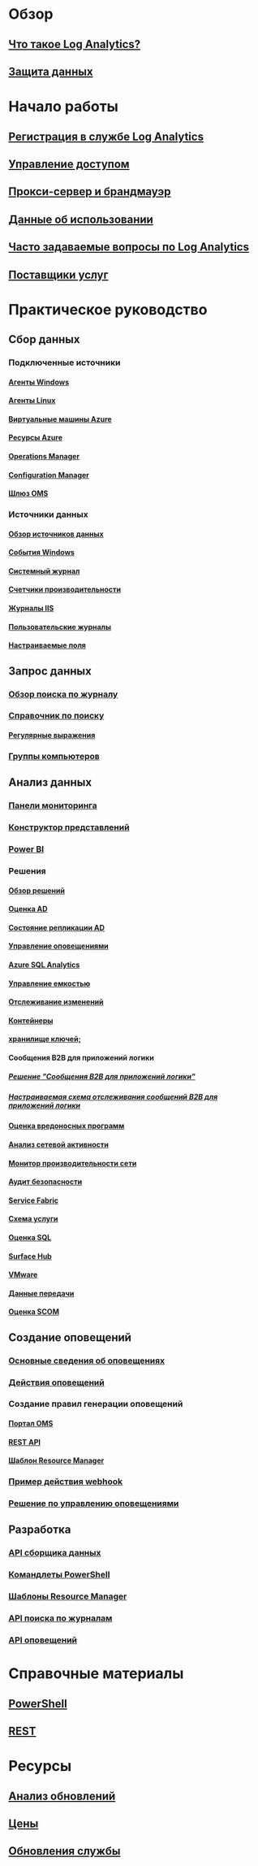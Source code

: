 # Обзор
## [Что такое Log Analytics?](log-analytics-overview.md)
## [Защита данных](log-analytics-security.md)

# Начало работы
## [Регистрация в службе Log Analytics](log-analytics-get-started.md)
## [Управление доступом](log-analytics-manage-access.md)
## [Прокси-сервер и брандмауэр](log-analytics-proxy-firewall.md)
## [Данные об использовании](log-analytics-usage.md)
## [Часто задаваемые вопросы по Log Analytics](log-analytics-faq.md)
## [Поставщики услуг](log-analytics-service-providers.md)

# Практическое руководство
## Сбор данных
### Подключенные источники
#### [Агенты Windows](log-analytics-windows-agents.md)
#### [Агенты Linux](log-analytics-linux-agents.md)
#### [Виртуальные машины Azure](log-analytics-azure-vm-extension.md)
#### [Ресурсы Azure](log-analytics-azure-storage.md)
#### [Operations Manager](log-analytics-om-agents.md)
#### [Configuration Manager](log-analytics-sccm.md)
#### [Шлюз OMS](log-analytics-oms-gateway.md)
### Источники данных
#### [Обзор источников данных](log-analytics-data-sources.md)
#### [События Windows](log-analytics-data-sources-windows-events.md)
#### [Системный журнал](log-analytics-data-sources-syslog.md)
#### [Счетчики производительности](log-analytics-data-sources-performance-counters.md)
#### [Журналы IIS](log-analytics-data-sources-iis-logs.md)
#### [Пользовательские журналы](log-analytics-data-sources-custom-logs.md)
#### [Настраиваемые поля](log-analytics-custom-fields.md)
## Запрос данных
### [Обзор поиска по журналу](log-analytics-log-searches.md)
### [Справочник по поиску](log-analytics-search-reference.md)
#### [Регулярные выражения](log-analytics-log-searches-regex.md)
### [Группы компьютеров](log-analytics-computer-groups.md)
## Анализ данных
### [Панели мониторинга](log-analytics-dashboards.md)
### [Конструктор представлений](log-analytics-view-designer.md)
### [Power BI](log-analytics-powerbi.md)
### Решения
#### [Обзор решений](log-analytics-add-solutions.md)
#### [Оценка AD](log-analytics-ad-assessment.md)
#### [Состояние репликации AD](log-analytics-ad-replication-status.md)
#### [Управление оповещениями](log-analytics-solution-alert-management.md)
#### [Azure SQL Analytics](log-analytics-azure-sql.md)
#### [Управление емкостью](log-analytics-capacity.md)
#### [Отслеживание изменений](log-analytics-change-tracking.md)
#### [Контейнеры](log-analytics-containers.md)
#### [хранилище ключей;](log-analytics-azure-key-vault.md)
#### Сообщения B2B для приложений логики
##### [Решение "Сообщения B2B для приложений логики"](../logic-apps/logic-apps-track-b2b-messages-omsportal.md?toc=%2fazure%2flog-analytics%2ftoc.json)
##### [Настраиваемая схема отслеживания сообщений B2B для приложений логики](../logic-apps/logic-apps-track-integration-account-custom-tracking-schema.md?toc=%2fazure%2flog-analytics%2ftoc.json)
#### [Оценка вредоносных программ](log-analytics-malware.md)
#### [Анализ сетевой активности](log-analytics-azure-networking-analytics.md)
#### [Монитор производительности сети](log-analytics-network-performance-monitor.md)
#### [Аудит безопасности](../operations-management-suite/oms-security-getting-started.md?toc=%2fazure%2flog-analytics%2ftoc.json)
#### [Service Fabric](log-analytics-service-fabric.md)
#### [Схема услуги](../operations-management-suite/operations-management-suite-service-map.md?toc=%2fazure%2flog-analytics%2ftoc.json)
#### [Оценка SQL](log-analytics-sql-assessment.md)
#### [Surface Hub](log-analytics-surface-hubs.md)
#### [VMware](log-analytics-vmware.md)
#### [Данные передачи](log-analytics-wire-data.md)
#### [Оценка SCOM](log-analytics-scom-assessment.md)
## Создание оповещений
### [Основные сведения об оповещениях](log-analytics-alerts.md)
### [Действия оповещений](log-analytics-alerts-actions.md)
### Создание правил генерации оповещений
#### [Портал OMS](log-analytics-alerts-creating.md)
#### [REST API](log-analytics-api-alerts.md)
#### [Шаблон Resource Manager](../operations-management-suite/operations-management-suite-solutions-resources-searches-alerts.md)
### [Пример действия webhook](log-analytics-alerts-webhooks.md)
### [Решение по управлению оповещениями](log-analytics-solution-alert-management.md)
## Разработка
### [API сборщика данных](log-analytics-data-collector-api.md)
### [Командлеты PowerShell](log-analytics-powershell-workspace-configuration.md)
### [Шаблоны Resource Manager](log-analytics-template-workspace-configuration.md)
### [API поиска по журналам](log-analytics-log-search-api.md)
### [API оповещений](log-analytics-api-alerts.md)

# Справочные материалы
## [PowerShell](/powershell/resourcemanager/azurerm.operationalinsights/v2.3.0/azurerm.operationalinsights)
## [REST](/rest/api/loganalytics)

# Ресурсы
## [Анализ обновлений](https://technet.microsoft.com/itpro/windows/deploy/manage-windows-upgrades-with-upgrade-analytics)
## [Цены](https://azure.microsoft.com/pricing/details/log-analytics/)
## [Обновления службы](https://azure.microsoft.com/updates/?product=log-analytics)
